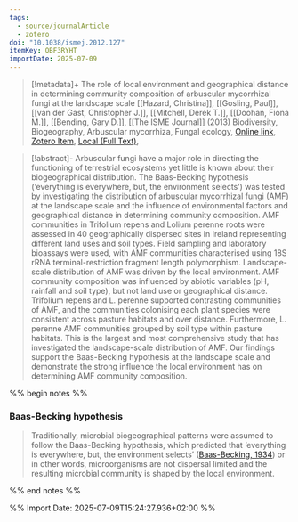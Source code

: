 ```yaml
---
tags:
  - source/journalArticle
  - zotero
doi: "10.1038/ismej.2012.127"
itemKey: QBF3RYHT
importDate: 2025-07-09
---
```

>[!metadata]+
> The role of local environment and geographical distance in determining community composition of arbuscular mycorrhizal fungi at the landscape scale
> [[Hazard, Christina]], [[Gosling, Paul]], [[van der Gast, Christopher J.]], [[Mitchell, Derek T.]], [[Doohan, Fiona M.]], [[Bending, Gary D.]], 
> [[The ISME Journal]] (2013)
> Biodiversity, Biogeography, Arbuscular mycorrhiza, Fungal ecology, 
> [Online link](https://www.nature.com/articles/ismej2012127), [Zotero Item](zotero://select/library/items/QBF3RYHT), [Local (Full Text)](file://C:/Users/aburg/Documents/references/zotero/storage/2KKMXU5J/Hazard2013_RoleLocal.pdf), 

>[!abstract]-
>Arbuscular fungi have a major role in directing the functioning of terrestrial ecosystems yet little is known about their biogeographical distribution. The Baas-Becking hypothesis (‘everything is everywhere, but, the environment selects’) was tested by investigating the distribution of arbuscular mycorrhizal fungi (AMF) at the landscape scale and the influence of environmental factors and geographical distance in determining community composition. AMF communities in Trifolium repens and Lolium perenne roots were assessed in 40 geographically dispersed sites in Ireland representing different land uses and soil types. Field sampling and laboratory bioassays were used, with AMF communities characterised using 18S rRNA terminal-restriction fragment length polymorphism. Landscape-scale distribution of AMF was driven by the local environment. AMF community composition was influenced by abiotic variables (pH, rainfall and soil type), but not land use or geographical distance. Trifolium repens and L. perenne supported contrasting communities of AMF, and the communities colonising each plant species were consistent across pasture habitats and over distance. Furthermore, L. perenne AMF communities grouped by soil type within pasture habitats. This is the largest and most comprehensive study that has investigated the landscape-scale distribution of AMF. Our findings support the Baas-Becking hypothesis at the landscape scale and demonstrate the strong influence the local environment has on determining AMF community composition.

%% begin notes %%
### Baas-Becking hypothesis
>Traditionally, microbial biogeographical patterns were assumed to follow the Baas-Becking hypothesis, which predicted that ‘everything is everywhere, but, the environment selects’ ([Baas-Becking, 1934](https://www.nature.com/articles/ismej2012127#ref-CR2 "Baas-Becking LGM . (1934) Geobiologie of Inleiding Tot de Milieukunde. WP Van Stockkum and Zoon: The Hague, The Netherlands.")) or in other words, microorganisms are not dispersal limited and the resulting microbial community is shaped by the local environment.

%% end notes %%

%% Import Date: 2025-07-09T15:24:27.936+02:00 %%
